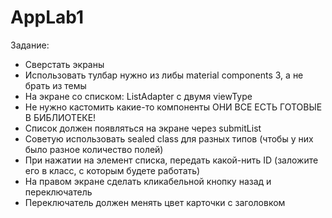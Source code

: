 # AppLab1

Задание:
- Сверстать экраны
- Использовать тулбар нужно из либы material components 3, а не брать из темы
- На экране со списком: ListAdapter с двумя viewType
- Не нужно кастомить какие-то компоненты ОНИ ВСЕ ЕСТЬ ГОТОВЫЕ В БИБЛИОТЕКЕ!
- Список должен появляться на экране через submitList
- Советую использовать sealed class для разных типов (чтобы у них было разное количество полей)
- При нажатии на элемент списка, передать какой-нить ID (заложите его в класс, с которым будете работать)
- На правом экране сделать кликабельной кнопку назад и переключатель
- Переключатель должен менять цвет карточки с заголовком
